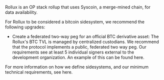 Rollux is an OP stack rollup that uses Syscoin, a merge-mined chain, for data availability.

For Rollux to be considered a bitcoin sidesystem, we recommend the following upgrades:

- Create a federated two-way peg for an official BTC derivative asset: The Rollux's BTC TVL is managed by centralized custodians. We recommend that the protocol implements a public, federated two way peg. Our requirements see at least 5 individual signers external to the development organization. An example of this can be found here.

For more information on how we define sidesystems, and our minimum technical requirements, see here.